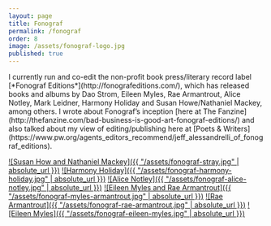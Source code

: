 ```yaml
---
layout: page
title: Fonograf
permalink: /fonograf
order: 8
image: /assets/fonograf-logo.jpg
published: true
---
```

<span>
  I currently run and co-edit the non-profit book press/literary record label [*Fonograf Editions*](http://fonografeditions.com/), which has released books and albums by Dao Strom, Eileen Myles, Rae Armantrout, Alice Notley, Mark Leidner, Harmony Holiday and Susan Howe/Nathaniel Mackey, among others. I wrote about Fonograf’s inception [here at The Fanzine](http://thefanzine.com/bad-business-is-good-art-fonograf-editions/) and also talked about my view of editing/publishing here at [Poets & Writers](https://www.pw.org/agents_editors_recommend/jeff_alessandrelli_of_fonograf_editions).
</span>

[![Susan How and Nathaniel Mackey]({{ "/assets/fonograf-stray.jpg" | absolute_url }})](http://fonografeditions.com/catalog/stray-a-graphic-tone/)
[![Harmony Holiday]({{ "/assets/fonograf-harmony-holiday.jpg" | absolute_url }})](http://fonografeditions.com/product/fono4-harmony-holiday-the-black-saint-and-the-sinnerman/)
[![Alice Notley]({{ "/assets/fonograf-alice-notley.jpg" | absolute_url }})](http://fonografeditions.com/product/fono3-alice-notley-live-in-seattle/)
[![Eileen Myles and Rae Armantrout]({{ "/assets/fonograf-myles-armantrout.jpg" | absolute_url }})](http://fonografeditions.com/product/conflation-alohairish-trees-autographed-copies/)
[![Rae Armantrout]({{ "/assets/fonograf-rae-armantrout.jpg" | absolute_url }})](http://fonografeditions.com/product/f0n02-rae-armantrout-conflation/)
[![Eileen Myles]({{ "/assets/fonograf-eileen-myles.jpg" | absolute_url }})](http://fonografeditions.com/product/aloha-irish-trees/)
